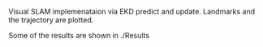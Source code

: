 
Visual SLAM implemenataion via EKD predict and update. Landmarks and the trajectory are plotted.

Some of the results are shown in ./Results
